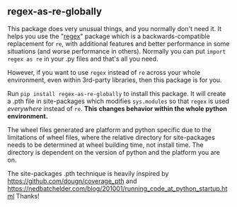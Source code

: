 ## regex-as-re-globally

This package does very unusual things, and you normally don't need it.
It helps you use the "[regex](https://pypi.org/project/regex/)" package which is a backwards-compatible replacement for `re`, with additional features and better performance in some situations (and worse performance in others).
Normally you can put `import regex as re` in your .py files and that's all you need.

However, if you want to use `regex` instead of `re` across your whole environment, even within 3rd-party libraries, then this package is for you.

Run `pip install regex-as-re-globally` to install this package.
It will create a .pth file in site-packages which modifies `sys.modules` so that `regex` is used _everywhere_ instead of `re`.
**This changes behavior within the whole python environment.**

The wheel files generated are platform and python specific due to the limitations of wheel files, where the relative directory for site-packages needs to be determined at wheel building time, not install time. The directory is dependent on the version of python and the platform you are on.

The site-packages .pth technique is heavily inspired by https://github.com/dougn/coverage_pth and https://nedbatchelder.com/blog/201001/running_code_at_python_startup.html  Thanks!
